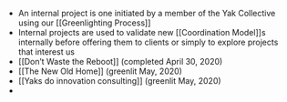 - An internal project is one initiated by a member of the Yak Collective using our [[Greenlighting Process]]
- Internal projects are used to validate new [[Coordination Model]]s internally before offering them to clients or simply to explore projects that interest us
- [[Don’t Waste the Reboot]] (completed April 30, 2020)
- [[The New Old Home]] (greenlit May, 2020)
- [[Yaks do innovation consulting]] (greenlit May, 2020)
- 
